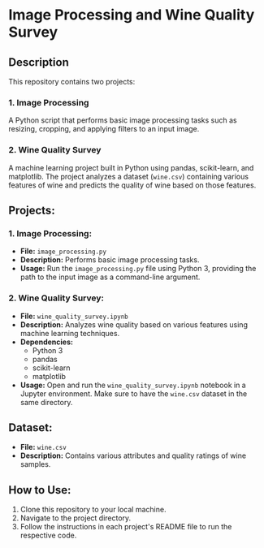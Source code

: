 # Image Processing and Wine Quality Survey

## Description
This repository contains two projects:

### 1. Image Processing
A Python script that performs basic image processing tasks such as resizing, cropping, and applying filters to an input image.

### 2. Wine Quality Survey
A machine learning project built in Python using pandas, scikit-learn, and matplotlib. The project analyzes a dataset (`wine.csv`) containing various features of wine and predicts the quality of wine based on those features.

## Projects:

### 1. Image Processing:
- **File:** `image_processing.py`
- **Description:** Performs basic image processing tasks.
- **Usage:** Run the `image_processing.py` file using Python 3, providing the path to the input image as a command-line argument.

### 2. Wine Quality Survey:
- **File:** `wine_quality_survey.ipynb`
- **Description:** Analyzes wine quality based on various features using machine learning techniques.
- **Dependencies:**
  - Python 3
  - pandas
  - scikit-learn
  - matplotlib
- **Usage:** Open and run the `wine_quality_survey.ipynb` notebook in a Jupyter environment. Make sure to have the `wine.csv` dataset in the same directory.

## Dataset:
- **File:** `wine.csv`
- **Description:** Contains various attributes and quality ratings of wine samples.

## How to Use:
1. Clone this repository to your local machine.
2. Navigate to the project directory.
3. Follow the instructions in each project's README file to run the respective code.
